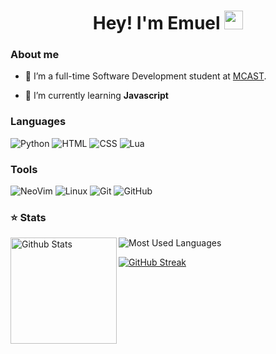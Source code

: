 <h1 align="center">Hey! I'm Emuel <img src="https://raw.githubusercontent.com/vatsa287/vatsa287/master/assets/Hi.gif?raw=true" width="30px"></h1>

### About me

- 🔭 I’m a full-time Software Development student at <a href="https://www.mcast.edu.mt"/>MCAST</a>.

- 🌱 I’m currently learning **Javascript**


### Languages

<!-- Icons: https://simpleicons.org/ -->

![Python](https://img.shields.io/badge/-Python-05122A?style=for-the-badge&color=202020&logo=python)
![HTML](https://img.shields.io/badge/-Html-05122A?style=for-the-badge&color=202020&logo=html)
![CSS](https://img.shields.io/badge/-Css-05122A?style=for-the-badge&color=202020&logo=css)
![Lua](https://img.shields.io/badge/-Lua-05122A?style=for-the-badge&color=202020&logo=lua)

### Tools
![NeoVim](https://img.shields.io/badge/-NeoVim-05122A?style=for-the-badge&color=202020&logo=neovim&logoColor=4b9e4b)
![Linux](https://img.shields.io/badge/-Linux-05122A?style=for-the-badge&color=202020&logo=linux&logoColor=dfb914)
![Git](https://img.shields.io/badge/-Git-05122A?style=for-the-badge&color=202020&logo=git)
![GitHub](https://img.shields.io/badge/-GitHub-05122A?style=for-the-badge&color=202020&logo=github)


### ⭐ Stats

<!-- Catppuccin themed -->
<img height="170" align="left" src="https://github-readme-stats.vercel.app/api?username=emuel-vassallo&show_icons=true&bg_color=202020&border_color=323232&title_color=f5f5f5&text_color=d9e0ee&icon_color=f5f5f5" alt="Github Stats" />

<img src="https://github-readme-stats.vercel.app/api/top-langs/?username=emuel-vassallo&layout=compact&show_icons=true&bg_color=202020&border_color=323232&title_color=f5f5f5&text_color=ffffff&icon_color=f5f5f5&langs_count=6" alt="Most Used Languages" />

[![GitHub Streak](https://github-readme-streak-stats.herokuapp.com?user=emuel-vassallo&theme=dark&date_format=M%20j%5B%2C%20Y%5D&background=202020)](https://git.io/streak-stats)
